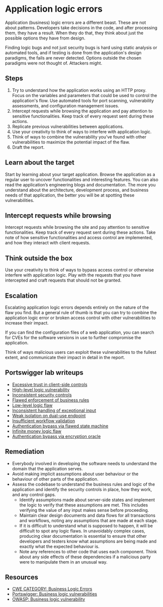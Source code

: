 # Application logic errors

Application (business) logic errors are a different beast. These are not about patterns. Developers take decisions in the code, and after processing them, they have a result. When they do that, they think about just the possible options they have from design.

Finding logic bugs and not just security bugs is hard using static analysis or automated tools, and if testing is done from the application's design paradigms, the fails are never detected. Options outside the chosen paradigms were not thought of. Attackers might.

## Steps

1. Try to understand how the application works using an HTTP proxy. Focus on the variables and parameters that could be used to control the application's flow. Use automated tools for port scanning, vulnerability assessments, and configuration management issues.
2. Intercept requests while browsing the application and pay attention to sensitive functionalities. Keep track of every request sent during these actions.
3. Replicate previous vulnerabilities between applications.
4. Use your creativity to think of ways to interfere with application logic.
5. Think of ways to combine the vulnerability you’ve found with other vulnerabilities to maximize the potential impact of the flaw.
6. Draft the report.

## Learn about the target

Start by learning about your target application. Browse the application as a regular user to uncover functionalities and interesting features. You can also read the application’s engineering blogs and documentation. The more you understand about the architecture, development process, and business needs of that application, the better you will be at spotting these vulnerabilities.

## Intercept requests while browsing

Intercept requests while browsing the site and pay attention to sensitive functionalities. Keep track of every request sent during these actions. Take note of how sensitive functionalities and access control are implemented, and how they interact with client requests.

## Think outside the box

Use your creativity to think of ways to bypass access control or otherwise interfere with application logic. Play with the requests that you have intercepted and craft requests that should not be granted.

## Escalation

Escalating application logic errors depends entirely on the nature of the flaw you find. But a general rule of thumb is that you can try to combine the application logic error or broken access control with other vulnerabilities to increase their impact.

If you can find the configuration files of a web application, you can search for CVEs for the software versions in use to further compromise the application.

Think of ways malicious users can exploit these vulnerabilities to the fullest extent, and communicate their impact in detail in the report.

## Portswigger lab writeups

* [Excessive trust in client-side controls](../burp/business/1.md)
* [High-level logic vulnerability](../burp/business/2.md)
* [Inconsistent security controls](../burp/business/3.md)
* [Flawed enforcement of business rules](../burp/business/4.md)
* [Low-level logic flaw](../burp/business/5.md)
* [Inconsistent handling of exceptional input](../burp/business/6.md)
* [Weak isolation on dual-use endpoint](../burp/business/7.md)
* [Insufficient workflow validation](../burp/business/8.md)
* [Authentication bypass via flawed state machine](../burp/business/9.md)
* [Infinite money logic flaw](../burp/business/10.md)
* [Authentication bypass via encryption oracle](../burp/business/11.md)

## Remediation

* Everybody involved in developing the software needs to understand the domain that the application serves.
* Avoid making implicit assumptions about user behaviour or the behaviour of other parts of the application.
* Assess the codebase to understand the business rules and logic of the application and identify the security controls in place, how they work, and any control gaps.
  * Identify assumptions made about server-side states and implement the logic to verify that these assumptions are met. This includes verifying the value of any input makes sense before proceeding.
  * Maintain clear design documents and data flows for all transactions and workflows, noting any assumptions that are made at each stage. 
  * If it is difficult to understand what is supposed to happen, it will be difficult to spot any logic flaws. In unavoidably complex cases, producing clear documentation is essential to ensure that other developers and testers know what assumptions are being made and exactly what the expected behaviour is. 
  * Note any references to other code that uses each component. Think about any side effects of these dependencies if a malicious party were to manipulate them in an unusual way.

## Resources

* [CWE CATEGORY: Business Logic Errors](https://cwe.mitre.org/data/definitions/840.html)
* [Portswigger: Business logic vulnerabilities](https://portswigger.net/web-security/logic-flaws)
* [OWASP: Business logic vulnerability](https://owasp.org/www-community/vulnerabilities/Business_logic_vulnerability)


